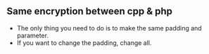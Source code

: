 ## Same encryption between cpp & php
* The only thing you need to do is to make the same padding and parameter.
* If you want to change the padding, change all.
